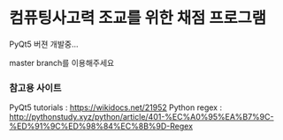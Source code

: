 # 컴퓨팅사고력 조교를 위한 채점 프로그램

PyQt5 버젼 개발중...

master branch를 이용해주세요

### 참고용 사이트
PyQt5 tutorials : https://wikidocs.net/21952
Python regex : http://pythonstudy.xyz/python/article/401-%EC%A0%95%EA%B7%9C-%ED%91%9C%ED%98%84%EC%8B%9D-Regex
